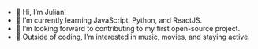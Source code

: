 - 👋 Hi, I’m Julian!
- 🌱 I’m currently learning JavaScript, Python, and ReactJS.
- 💞️ I’m looking forward to contributing to my first open-source project.
- 👀 Outside of coding, I’m interested in music, movies, and staying active.
<!---
JGreen333/JGreen333 is a ✨ special ✨ repository because its `README.md` (this file) appears on your GitHub profile.
You can click the Preview link to take a look at your changes.
--->
